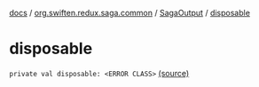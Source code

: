 [docs](../../index.md) / [org.swiften.redux.saga.common](../index.md) / [SagaOutput](index.md) / [disposable](./disposable.md)

# disposable

`private val disposable: <ERROR CLASS>` [(source)](https://github.com/protoman92/KotlinRedux/tree/master/common/common-saga/src/main/kotlin/org/swiften/redux/saga/common/SagaOutput.kt#L72)